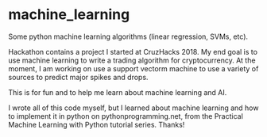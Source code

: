 # machine_learning
Some python machine learning algorithms (linear regression, SVMs, etc).

Hackathon contains a project I started at CruzHacks 2018. My end goal is to use machine learning to write a trading algorithm for cryptocurrency. At the moment, I am working on use a support vectorm machine to use a variety of sources to predict major spikes and drops.

This is for fun and to help me learn about machine learning and AI.

I wrote all of this code myself, but I learned about machine learning and how to
implement it in python on pythonprogramming.net, from the Practical Machine
Learning with Python tutorial series. Thanks!
